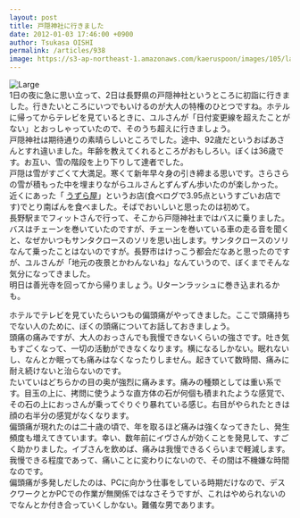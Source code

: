 ```yaml
---
layout: post
title: 戸隠神社に行きました
date: 2012-01-03 17:46:00 +0900
author: Tsukasa OISHI
permalink: /articles/938
image: https://s3-ap-northeast-1.amazonaws.com/kaeruspoon/images/105/large.JPG?1325580302
---
```



![Large](https://s3-ap-northeast-1.amazonaws.com/kaeruspoon/images/105/large.JPG?1325580302)  
1日の夜に急に思い立って、2日は長野県の戸隠神社というところに初詣に行きました。行きたいところにいつでもいけるのが大人の特権のひとつですね。ホテルに帰ってからテレビを見ているときに、ユルさんが「日付変更線を超えたことがない」とおっしゃっていたので、そのうち超えに行きましょう。  
戸隠神社は期待通りの素晴らしいところでした。途中、92歳だというおばあさんとすれ違いました。年齢を教えてくれるところがおもしろい。ぼくは36歳です。お互い、雪の階段を上り下りして達者でした。  
戸隠は雪がすごくて大満足。寒くて新年早々身の引き締まる思いです。さらさらの雪が積もった中を埋まりながらユルさんとずんずん歩いたのが楽しかった。  
近くにあった「 [うずら屋](http://r.tabelog.com/nagano/A2001/A200101/20000191/)」というお店(食べログで3.95点というすごいお店です)でとり南ばんを食べました。そばでおいしいと思ったのは初めて。  
長野駅までフィットさんで行って、そこから戸隠神社まではバスに乗りました。バスはチェーンを巻いていたのですが、チェーンを巻いている車の走る音を聞くと、なぜかいつもサンタクロースのソリを思い出します。サンタクロースのソリなんて乗ったことはないのですが。長野市はけっこう都会だなあと思ったのですが、ユルさんが「地元の夜景とかわんないね」なんていうので、ぼくまでそんな気分になってきました。  
明日は善光寺を回ってから帰りましょう。Uターンラッシュに巻き込まれるかも。  

ホテルでテレビを見ていたらいつもの偏頭痛がやってきました。ここで頭痛持ちでない人のために、ぼくの頭痛についてお話しておきましょう。  
頭痛の痛みですが、大人のおっさんでも我慢できないくらいの強さです。吐き気もすごくなって、一切の活動ができなくなります。横になるしかない。眠れないし、なんとか眠っても痛みはなくなったりしません。起きていて数時間、痛みに耐え続けないと治らないのです。  
たいていはどちらかの目の奥が強烈に痛みます。痛みの種類としては重い系です。目玉の上に、拷問に使うような直方体の石が何個も積まれたような感覚で、その石の上におっさんが乗ってぐりぐり暴れている感じ。右目がやられたときは顔の右半分の感覚がなくなります。  
偏頭痛が現れたのは二十歳の頃で、年を取るほど痛みは強くなってきたし、発生頻度も増えてきています。幸い、数年前にイヴさんが効くことを発見して、すごく助かりました。イブさんを飲めば、痛みは我慢できるくらいまで軽減します。我慢できる程度であって、痛いことに変わりにないので、その間は不機嫌な時間なのです。  
偏頭痛が多発しだしたのは、PCに向かう仕事をしている時期だけなので、デスクワークとかPCでの作業が無関係ではなさそうですが、これはやめられないのでなんとか付き合っていくしかない。難儀な男であります。  

